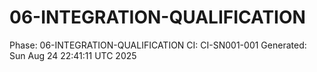 # 06-INTEGRATION-QUALIFICATION
Phase: 06-INTEGRATION-QUALIFICATION
CI: CI-SN001-001
Generated: Sun Aug 24 22:41:11 UTC 2025
